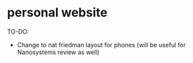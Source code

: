 # personal website 

TO-DO: 
* Change to nat friedman layout for phones (will be useful for Nanosystems review as well)
